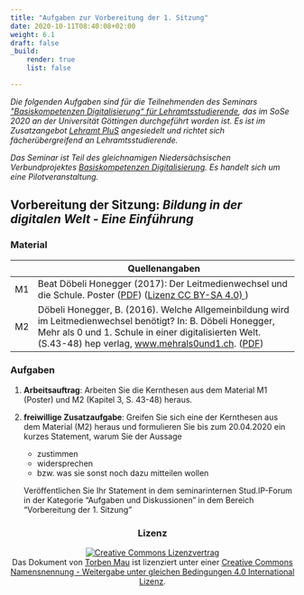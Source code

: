 ```yaml
---
title: "Aufgaben zur Vorbereitung der 1. Sitzung"
date: 2020-10-11T08:40:08+02:00
weight: 6.1
draft: false
_build:
	render: true
	list: false

---
```


*Die folgenden Aufgaben sind für die Teilnehmenden des  Seminars ["Basiskompetenzen Digitalisierung“ für Lehramtsstudierende](https://univz.uni-goettingen.de/qisserver/rds?state=verpublish&status=init&vmfile=no&moduleCall=webInfo&publishConfFile=webInfo&publishSubDir=veranstaltung&veranstaltung.veranstid=262605), das im SoSe 2020 an der Universität Göttingen durchgeführt worden ist. Es ist im Zusatzangebot [Lehramt PluS](https://www.uni-goettingen.de/lehramtplus) angesiedelt und richtet sich fächerübergreifend an Lehramtsstudierende.*

*Das Seminar ist Teil des gleichnamigen Niedersächsischen Verbundprojektes [Basiskompetenzen Digitalisierung](https://http://www.lehrerbildungsverbund-niedersachsen.de/index.php?s=ProjektBasiskompetenzenDigitalisierung). Es handelt sich um eine Pilotveranstaltung.*


##  Vorbereitung der Sitzung: *Bildung in der digitalen Welt - Eine Einführung*




### Material

|  | Quellenangaben |
| -------- | -------- |
| M1     | Beat Döbeli Honegger (2017): Der Leitmedienwechsel und die Schule. Poster ([PDF](http://mehrals0und1.ch/pub/Digital/Poster/a3-poster-der-digitale-leitmedienwechsel-und-die-schule.pdf)) ([Lizenz CC BY-SA 4.0) ](http://mehrals0und1.ch/Digital/Grafiken))  |
| M2     |  Döbeli Honegger, B. (2016). Welche Allgemeinbildung wird im Leitmedienwechsel benötigt? In: B. Döbeli Honegger, Mehr als 0 und 1. Schule in einer digitalisierten Welt. (S.43-48) hep verlag, www.mehrals0und1.ch. ([PDF](http://www.hep-verlag.ch/media/import/preview/mehrals0und1.pdf))      |




### Aufgaben


1. **Arbeitsauftrag**: Arbeiten Sie die Kernthesen aus dem Material M1 (Poster) und M2 (Kapitel 3, S. 43-48) heraus.
2. **freiwillige Zusatzaufgabe**: Greifen Sie sich eine der Kernthesen aus dem Material (M2) heraus und formulieren Sie bis zum 20.04.2020 ein kurzes Statement, warum Sie der Aussage
    *  zustimmen
    *  widersprechen
    *  bzw. was sie sonst noch dazu mitteilen wollen

    Veröffentlichen Sie Ihr Statement in dem seminarinternen Stud.IP-Forum in der Kategorie “Aufgaben und Diskussionen” in dem Bereich “Vorbereitung der 1. Sitzung”


<center>

### Lizenz
<a rel="license" href="http://creativecommons.org/licenses/by-sa/4.0/"><img alt="Creative Commons Lizenzvertrag" style="border-width:0" src="https://i.creativecommons.org/l/by-sa/4.0/88x31.png" /></a><br /><span xmlns:dct="http://purl.org/dc/terms/" property="dct:title">Das Dokument</span> von <span xmlns:cc="http://creativecommons.org/ns#" property="cc:attributionName">[Torben Mau](https://twitter.com/torbenmau)</span> ist lizenziert unter einer <a rel="license" href="http://creativecommons.org/licenses/by-sa/4.0/">Creative Commons Namensnennung - Weitergabe unter gleichen Bedingungen 4.0 International Lizenz</a>.

</center>
